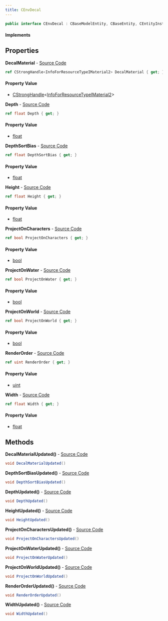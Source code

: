 ```yaml
---
title: CEnvDecal
---
```


```csharp
public interface CEnvDecal : CBaseModelEntity, CBaseEntity, CEntityInstance, ISchemaClass<CEntityInstance>, ISchemaClass<CBaseEntity>, ISchemaClass<CBaseModelEntity>, ISchemaClass<CEnvDecal>, ISchemaField, ISchemaClass, INativeHandle
```

#### Implements

## Properties

**DecalMaterial** - [Source Code](https://github.com/swiftly-solution/swiftlys2/blob/main/managed/src/SwiftlyS2.Generated/Schemas/Interfaces/CEnvDecal.cs#L16)

```csharp
ref CStrongHandle<InfoForResourceTypeIMaterial2> DecalMaterial { get; }
```

#### Property Value

- [CStrongHandle](/docs/api/shared/natives/cstronghandle-1)<[InfoForResourceTypeIMaterial2](/docs/api/shared/schemadefinitions/infoforresourcetypeimaterial2)>

**Depth** - [Source Code](https://github.com/swiftly-solution/swiftlys2/blob/main/managed/src/SwiftlyS2.Generated/Schemas/Interfaces/CEnvDecal.cs#L22)

```csharp
ref float Depth { get; }
```

#### Property Value

- [float](https://learn.microsoft.com/dotnet/api/system.single)

**DepthSortBias** - [Source Code](https://github.com/swiftly-solution/swiftlys2/blob/main/managed/src/SwiftlyS2.Generated/Schemas/Interfaces/CEnvDecal.cs#L32)

```csharp
ref float DepthSortBias { get; }
```

#### Property Value

- [float](https://learn.microsoft.com/dotnet/api/system.single)

**Height** - [Source Code](https://github.com/swiftly-solution/swiftlys2/blob/main/managed/src/SwiftlyS2.Generated/Schemas/Interfaces/CEnvDecal.cs#L20)

```csharp
ref float Height { get; }
```

#### Property Value

- [float](https://learn.microsoft.com/dotnet/api/system.single)

**ProjectOnCharacters** - [Source Code](https://github.com/swiftly-solution/swiftlys2/blob/main/managed/src/SwiftlyS2.Generated/Schemas/Interfaces/CEnvDecal.cs#L28)

```csharp
ref bool ProjectOnCharacters { get; }
```

#### Property Value

- [bool](https://learn.microsoft.com/dotnet/api/system.boolean)

**ProjectOnWater** - [Source Code](https://github.com/swiftly-solution/swiftlys2/blob/main/managed/src/SwiftlyS2.Generated/Schemas/Interfaces/CEnvDecal.cs#L30)

```csharp
ref bool ProjectOnWater { get; }
```

#### Property Value

- [bool](https://learn.microsoft.com/dotnet/api/system.boolean)

**ProjectOnWorld** - [Source Code](https://github.com/swiftly-solution/swiftlys2/blob/main/managed/src/SwiftlyS2.Generated/Schemas/Interfaces/CEnvDecal.cs#L26)

```csharp
ref bool ProjectOnWorld { get; }
```

#### Property Value

- [bool](https://learn.microsoft.com/dotnet/api/system.boolean)

**RenderOrder** - [Source Code](https://github.com/swiftly-solution/swiftlys2/blob/main/managed/src/SwiftlyS2.Generated/Schemas/Interfaces/CEnvDecal.cs#L24)

```csharp
ref uint RenderOrder { get; }
```

#### Property Value

- [uint](https://learn.microsoft.com/dotnet/api/system.uint32)

**Width** - [Source Code](https://github.com/swiftly-solution/swiftlys2/blob/main/managed/src/SwiftlyS2.Generated/Schemas/Interfaces/CEnvDecal.cs#L18)

```csharp
ref float Width { get; }
```

#### Property Value

- [float](https://learn.microsoft.com/dotnet/api/system.single)

## Methods

**DecalMaterialUpdated()** - [Source Code](https://github.com/swiftly-solution/swiftlys2/blob/main/managed/src/SwiftlyS2.Generated/Schemas/Interfaces/CEnvDecal.cs#L34)

```csharp
void DecalMaterialUpdated()
```

**DepthSortBiasUpdated()** - [Source Code](https://github.com/swiftly-solution/swiftlys2/blob/main/managed/src/SwiftlyS2.Generated/Schemas/Interfaces/CEnvDecal.cs#L42)

```csharp
void DepthSortBiasUpdated()
```

**DepthUpdated()** - [Source Code](https://github.com/swiftly-solution/swiftlys2/blob/main/managed/src/SwiftlyS2.Generated/Schemas/Interfaces/CEnvDecal.cs#L37)

```csharp
void DepthUpdated()
```

**HeightUpdated()** - [Source Code](https://github.com/swiftly-solution/swiftlys2/blob/main/managed/src/SwiftlyS2.Generated/Schemas/Interfaces/CEnvDecal.cs#L36)

```csharp
void HeightUpdated()
```

**ProjectOnCharactersUpdated()** - [Source Code](https://github.com/swiftly-solution/swiftlys2/blob/main/managed/src/SwiftlyS2.Generated/Schemas/Interfaces/CEnvDecal.cs#L40)

```csharp
void ProjectOnCharactersUpdated()
```

**ProjectOnWaterUpdated()** - [Source Code](https://github.com/swiftly-solution/swiftlys2/blob/main/managed/src/SwiftlyS2.Generated/Schemas/Interfaces/CEnvDecal.cs#L41)

```csharp
void ProjectOnWaterUpdated()
```

**ProjectOnWorldUpdated()** - [Source Code](https://github.com/swiftly-solution/swiftlys2/blob/main/managed/src/SwiftlyS2.Generated/Schemas/Interfaces/CEnvDecal.cs#L39)

```csharp
void ProjectOnWorldUpdated()
```

**RenderOrderUpdated()** - [Source Code](https://github.com/swiftly-solution/swiftlys2/blob/main/managed/src/SwiftlyS2.Generated/Schemas/Interfaces/CEnvDecal.cs#L38)

```csharp
void RenderOrderUpdated()
```

**WidthUpdated()** - [Source Code](https://github.com/swiftly-solution/swiftlys2/blob/main/managed/src/SwiftlyS2.Generated/Schemas/Interfaces/CEnvDecal.cs#L35)

```csharp
void WidthUpdated()
```

